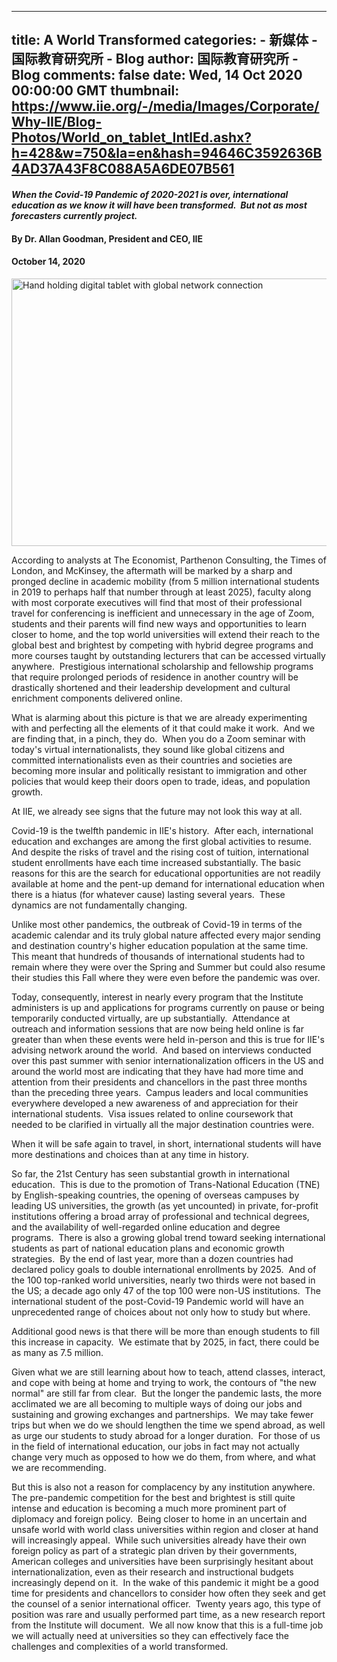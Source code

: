 
---
title: A World Transformed
categories: 
    - 新媒体
    - 国际教育研究所 - Blog
author: 国际教育研究所 - Blog
comments: false
date: Wed, 14 Oct 2020 00:00:00 GMT
thumbnail: https://www.iie.org/-/media/Images/Corporate/Why-IIE/Blog-Photos/World_on_tablet_IntlEd.ashx?h=428&w=750&la=en&hash=94646C3592636B4AD37A43F8C088A5A6DE07B561
---

<div>   
<h4><em><strong>When the Covid-19 Pandemic of 2020-2021 is over, international education as we know it will have been transformed.  But not as most forecasters currently project.
</strong></em></h4>
<h4>
<strong>
By Dr. Allan Goodman, President and CEO, IIE
</strong>
</h4>
<h4><strong>October 14, 2020</strong></h4>
<p><img alt="Hand holding digital tablet with global network connection" src="https://www.iie.org/-/media/Images/Corporate/Why-IIE/Blog-Photos/World_on_tablet_IntlEd.ashx?h=428&w=750&la=en&hash=94646C3592636B4AD37A43F8C088A5A6DE07B561" width="750" height="428" referrerpolicy="no-referrer"></p>
<p>According to analysts at The Economist, Parthenon Consulting, the Times of London, and McKinsey, the aftermath will be marked by a sharp and pronged decline in academic mobility (from 5 million international students in 2019 to perhaps half that number through at least 2025), faculty along with most corporate executives will find that most of their professional travel for conferencing is inefficient and unnecessary in the age of Zoom, students and their parents will find new ways and opportunities to learn closer to home, and the top world universities will extend their reach to the global best and brightest by competing with hybrid degree programs and more courses taught by outstanding lecturers that can be accessed virtually anywhere.  Prestigious international scholarship and fellowship programs that require prolonged periods of residence in another country will be drastically shortened and their leadership development and cultural enrichment components delivered online.</p>
<p>What is alarming about this picture is that we are already experimenting with and perfecting all the elements of it that could make it work.  And we are finding that, in a pinch, they do.  When you do a Zoom seminar with today's virtual internationalists, they sound like global citizens and committed internationalists even as their countries and societies are becoming more insular and politically resistant to immigration and other policies that would keep their doors open to trade, ideas, and population growth.</p>
<p>At IIE, we already see signs that the future may not look this way at all.</p>
<p>Covid-19 is the twelfth pandemic in IIE's history.  After each, international education and exchanges are among the first global activities to resume.  And despite the risks of travel and the rising cost of tuition, international student enrollments have each time increased substantially. The basic reasons for this are the search for educational opportunities are not readily available at home and the pent-up demand for international education when there is a hiatus (for whatever cause) lasting several years.  These dynamics are not fundamentally changing.</p>
<p>Unlike most other pandemics, the outbreak of Covid-19 in terms of the academic calendar and its truly global nature affected every major sending and destination country's higher education population at the same time.  This meant that hundreds of thousands of international students had to remain where they were over the Spring and Summer but could also resume their studies this Fall where they were even before the pandemic was over.</p>
<p>Today, consequently, interest in nearly every program that the Institute administers is up and applications for programs currently on pause or being temporarily conducted virtually, are up substantially.  Attendance at outreach and information sessions that are now being held online is far greater than when these events were held in-person and this is true for IIE's advising network around the world.  And based on interviews conducted over this past summer with senior internationalization officers in the US and around the world most are indicating that they have had more time and attention from their presidents and chancellors in the past three months than the preceding three years.  Campus leaders and local communities everywhere developed a new awareness of and appreciation for their international students.  Visa issues related to online coursework that needed to be clarified in virtually all the major destination countries were.</p>
<p>When it will be safe again to travel, in short, international students will have more destinations and choices than at any time in history.</p>
<p>So far, the 21st Century has seen substantial growth in international education.  This is due to the promotion of Trans-National Education (TNE) by English-speaking countries, the opening of overseas campuses by leading US universities, the growth (as yet uncounted) in private, for-profit institutions offering a broad array of professional and technical degrees, and the availability of well-regarded online education and degree programs.  There is also a growing global trend toward seeking international students as part of national education plans and economic growth strategies.  By the end of last year, more than a dozen countries had declared policy goals to double international enrollments by 2025.  And of the 100 top-ranked world universities, nearly two thirds were not based in the US; a decade ago only 47 of the top 100 were non-US institutions.  The international student of the post-Covid-19 Pandemic world will have an unprecedented range of choices about not only how to study but where.</p>
<p>Additional good news is that there will be more than enough students to fill this increase in capacity.  We estimate that by 2025, in fact, there could be as many as 7.5 million.</p>
<p>Given what we are still learning about how to teach, attend classes, interact, and cope with being at home and trying to work, the contours of "the new normal" are still far from clear.  But the longer the pandemic lasts, the more acclimated we are all becoming to multiple ways of doing our jobs and sustaining and growing exchanges and partnerships.  We may take fewer trips but when we do we should lengthen the time we spend abroad, as well as urge our students to study abroad for a longer duration.  For those of us in the field of international education, our jobs in fact may not actually change very much as opposed to how we do them, from where, and what we are recommending.</p>
<p>But this is also not a reason for complacency by any institution anywhere.  The pre-pandemic competition for the best and brightest is still quite intense and education is becoming a much more prominent part of diplomacy and foreign policy.  Being closer to home in an uncertain and unsafe world with world class universities within region and closer at hand will increasingly appeal.  While such universities already have their own foreign policy as part of a strategic plan driven by their governments, American colleges and universities have been surprisingly hesitant about internationalization, even as their research and instructional budgets increasingly depend on it.  In the wake of this pandemic it might be a good time for presidents and chancellors to consider how often they seek and get the counsel of a senior international officer.  Twenty years ago, this type of position was rare and usually performed part time, as a new research report from the Institute will document.  We all now know that this is a full-time job we will actually need at universities so they can effectively face the challenges and complexities of a world transformed.</p>
                


              
</div>
            